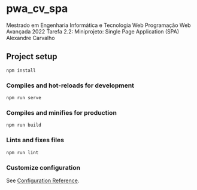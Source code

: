 # pwa_cv_spa

Mestrado em Engenharia Informática e Tecnologia Web
Programação Web Avançada 2022
Tarefa 2.2: Miniprojeto: Single Page Application (SPA)
Alexandre Carvalho

## Project setup
```
npm install
```

### Compiles and hot-reloads for development
```
npm run serve
```

### Compiles and minifies for production
```
npm run build
```

### Lints and fixes files
```
npm run lint
```

### Customize configuration
See [Configuration Reference](https://cli.vuejs.org/config/).

